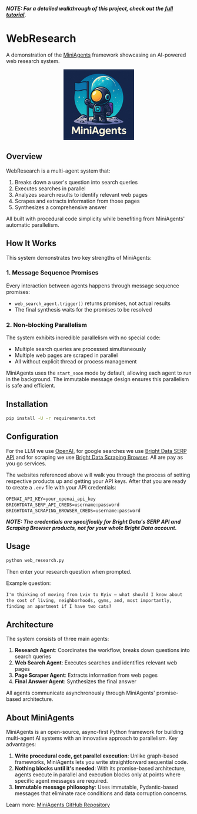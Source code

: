 ***NOTE: For a detailed walkthrough of this project, check out the [full tutorial](https://app.readytensor.ai/publications/miniagents-multi-agent-ai-with-procedural-simplicity-sZ9xgmyLOTyp).***

# WebResearch

A demonstration of the [MiniAgents](https://github.com/teremterem/MiniAgents) framework showcasing an AI-powered web research system.

<p align="center">
    <a href="https://github.com/teremterem/MiniAgents">
        <img src="https://github.com/teremterem/MiniAgents/raw/main/images/logo-miniagents-colored.jpeg" alt="MiniAgents Logo" width="192" height="192">
    </a>
</p>

## Overview

WebResearch is a multi-agent system that:

1. Breaks down a user's question into search queries
2. Executes searches in parallel
3. Analyzes search results to identify relevant web pages
4. Scrapes and extracts information from those pages
5. Synthesizes a comprehensive answer

All built with procedural code simplicity while benefiting from MiniAgents' automatic parallelism.

## How It Works

This system demonstrates two key strengths of MiniAgents:

### 1. Message Sequence Promises

Every interaction between agents happens through message sequence promises:

- `web_search_agent.trigger()` returns promises, not actual results
- The final synthesis waits for the promises to be resolved

### 2. Non-blocking Parallelism

The system exhibits incredible parallelism with no special code:

- Multiple search queries are processed simultaneously
- Multiple web pages are scraped in parallel
- All without explicit thread or process management

MiniAgents uses the `start_soon` mode by default, allowing each agent to run in the background. The immutable message design ensures this parallelism is safe and efficient.

## Installation

```bash
pip install -U -r requirements.txt
```

## Configuration

For the LLM we use [OpenAI](https://platform.openai.com/api-keys), for google searches we use [Bright Data SERP API](https://brightdata.com/products/serp-api) and for scraping we use [Bright Data Scraping Browser](https://brightdata.com/products/scraping-browser). All are pay as you go services.

The websites referenced above will walk you through the process of setting respective products up and getting your API keys. After that you are ready to create a `.env` file with your API credentials:

```
OPENAI_API_KEY=your_openai_api_key
BRIGHTDATA_SERP_API_CREDS=username:password
BRIGHTDATA_SCRAPING_BROWSER_CREDS=username:password
```

***NOTE: The credentials are specifically for Bright Data's SERP API and Scraping Browser products, not for your whole Bright Data account.***

## Usage

```bash
python web_research.py
```

Then enter your research question when prompted.

Example question:
```
I'm thinking of moving from Lviv to Kyiv — what should I know about the cost of living, neighborhoods, gyms, and, most importantly, finding an apartment if I have two cats?
```

## Architecture

The system consists of three main agents:

1. **Research Agent**: Coordinates the workflow, breaks down questions into search queries
2. **Web Search Agent**: Executes searches and identifies relevant web pages
3. **Page Scraper Agent**: Extracts information from web pages
4. **Final Answer Agent**: Synthesizes the final answer

All agents communicate asynchronously through MiniAgents' promise-based architecture.

## About MiniAgents

MiniAgents is an open-source, async-first Python framework for building multi-agent AI systems with an innovative approach to parallelism. Key advantages:

1. **Write procedural code, get parallel execution**: Unlike graph-based frameworks, MiniAgents lets you write straightforward sequential code.
2. **Nothing blocks until it's needed**: With its promise-based architecture, agents execute in parallel and execution blocks only at points where specific agent messages are required.
3. **Immutable message philosophy**: Uses immutable, Pydantic-based messages that eliminate race conditions and data corruption concerns.

Learn more: [MiniAgents GitHub Repository](https://github.com/teremterem/MiniAgents)
